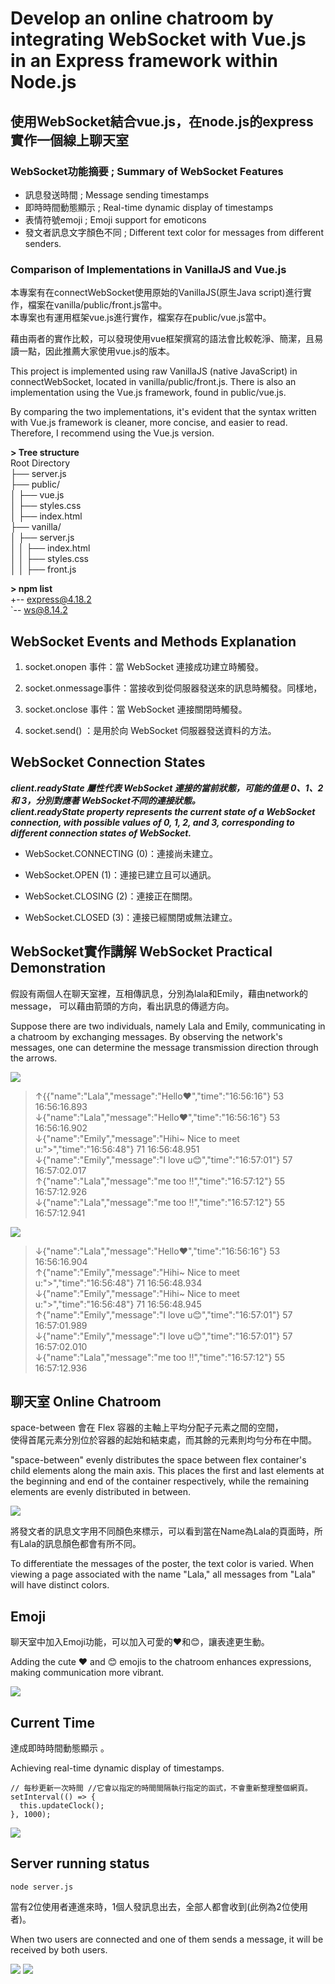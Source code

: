# Develop an online chatroom by integrating WebSocket with Vue.js in an Express framework within Node.js 
## 使用WebSocket結合vue.js，在node.js的express實作一個線上聊天室 

### WebSocket功能摘要 ; Summary of WebSocket Features
- 訊息發送時間 ; Message sending timestamps
- 即時時間動態顯示 ; Real-time dynamic display of timestamps
- 表情符號emoji ; Emoji support for emoticons
- 發文者訊息文字顏色不同 ; Different text color for messages from different senders.

### Comparison of Implementations in VanillaJS and Vue.js
本專案有在connectWebSocket使用原始的VanillaJS(原生Java script)進行實作，檔案在vanilla/public/front.js當中。<br />
本專案也有運用框架vue.js進行實作，檔案存在public/vue.js當中。

藉由兩者的實作比較，可以發現使用vue框架撰寫的語法會比較乾淨、簡潔，且易讀一點，因此推薦大家使用vue.js的版本。

This project is implemented using raw VanillaJS (native JavaScript) in connectWebSocket, located in vanilla/public/front.js. 
There is also an implementation using the Vue.js framework, found in public/vue.js.

By comparing the two implementations, it's evident that the syntax written with Vue.js framework is cleaner, more concise, and easier to read. Therefore, I recommend using the Vue.js version.

**> Tree structure**<br />
Root Directory<br />
├── server.js<br />
├── public/<br />
│    ├── vue.js<br />
│    ├── styles.css<br />
│    ├── index.html<br />
├── vanilla/<br />
│    ├── server.js<br />
│    │    ├── index.html<br />
│    │    ├── styles.css<br />
│    │    ├── front.js<br />
  
**> npm list** <br />
+-- express@4.18.2 <br />
`-- ws@8.14.2 <br />

## WebSocket Events and Methods Explanation

1. socket.onopen 事件：當 WebSocket 連接成功建立時觸發。

2. socket.onmessage事件：當接收到從伺服器發送來的訊息時觸發。同樣地，

3. socket.onclose 事件：當 WebSocket 連接關閉時觸發。

4. socket.send() ：是用於向 WebSocket 伺服器發送資料的方法。

## WebSocket Connection States
***client.readyState 屬性代表 WebSocket 連接的當前狀態，可能的值是 0、1、2 和 3，分別對應著 WebSocket不同的連接狀態。*** <br />
***client.readyState property represents the current state of a WebSocket connection, with possible values of 0, 1, 2, and 3, corresponding to different connection states of WebSocket.***

- WebSocket.CONNECTING (0)：連接尚未建立。

- WebSocket.OPEN (1)：連接已建立且可以通訊。

- WebSocket.CLOSING (2)：連接正在關閉。

- WebSocket.CLOSED (3)：連接已經關閉或無法建立。

## WebSocket實作講解 WebSocket Practical Demonstration
假設有兩個人在聊天室裡，互相傳訊息，分別為lala和Emily，藉由network的message，
可以藉由箭頭的方向，看出訊息的傳遞方向。

Suppose there are two individuals, namely Lala and Emily, communicating in a chatroom by exchanging messages. 
By observing the network's messages, one can determine the message transmission direction through the arrows.

![](https://raw.githubusercontent.com/weitsung50110/WebSocketwithNodeJSandVue/main/github_images/39.png)
>↑{{"name":"Lala","message":"Hello❤️","time":"16:56:16"}	53	16:56:16.893 <br />
↓{"name":"Lala","message":"Hello❤️","time":"16:56:16"}	53	16:56:16.902 <br />
↓{"name":"Emily","message":"Hihi~ Nice to meet u:\">","time":"16:56:48"}	71	16:56:48.951 <br />
↓{"name":"Emily","message":"I love u😊","time":"16:57:01"}	57	16:57:02.017 <br />
↑{"name":"Lala","message":"me too !!","time":"16:57:12"}	55	16:57:12.926 <br />
↓{"name":"Lala","message":"me too !!","time":"16:57:12"}	55	16:57:12.941 

![](https://raw.githubusercontent.com/weitsung50110/WebSocketwithNodeJSandVue/main/github_images/40.png)
>↓{"name":"Lala","message":"Hello❤️","time":"16:56:16"}	53	16:56:16.904 <br />
↑{"name":"Emily","message":"Hihi~ Nice to meet u:\">","time":"16:56:48"}	71	16:56:48.934 <br />
↓{"name":"Emily","message":"Hihi~ Nice to meet u:\">","time":"16:56:48"}	71	16:56:48.945 <br />
↑{"name":"Emily","message":"I love u😊","time":"16:57:01"}	57	16:57:01.989 <br />
↓{"name":"Emily","message":"I love u😊","time":"16:57:01"}	57	16:57:02.010 <br />
↓{"name":"Lala","message":"me too !!","time":"16:57:12"}	55	16:57:12.936 <br />

## 聊天室 Online Chatroom
space-between 會在 Flex 容器的主軸上平均分配子元素之間的空間，<br />使得首尾元素分別位於容器的起始和結束處，而其餘的元素則均勻分布在中間。

"space-between" evenly distributes the space between flex container's child elements along the main axis. This places the first and last elements at the beginning and end of the container respectively, while the remaining elements are evenly distributed in between.

![](https://raw.githubusercontent.com/weitsung50110/WebSocketwithNodeJSandVue/main/github_images/42.png)

將發文者的訊息文字用不同顏色來標示，可以看到當在Name為Lala的頁面時，所有Lala的訊息顏色都會有所不同。

To differentiate the messages of the poster, the text color is varied. When viewing a page associated with the name "Lala," all messages from "Lala" will have distinct colors.

## Emoji
聊天室中加入Emoji功能，可以加入可愛的❤️和😊，讓表達更生動。

Adding the cute ❤️ and 😊 emojis to the chatroom enhances expressions, making communication more vibrant.

![](https://raw.githubusercontent.com/weitsung50110/WebSocketwithNodeJSandVue/main/github_images/43.png)

## Current Time
達成即時時間動態顯示 。

Achieving real-time dynamic display of timestamps.

    // 每秒更新一次時間 //它會以指定的時間間隔執行指定的函式，不會重新整理整個網頁。
    setInterval(() => {
      this.updateClock();
    }, 1000);


![](https://raw.githubusercontent.com/weitsung50110/WebSocketwithNodeJSandVue/main/github_images/24.png)

## Server running status
    node server.js
當有2位使用者連進來時，1個人發訊息出去，全部人都會收到(此例為2位使用者)。

When two users are connected and one of them sends a message, it will be received by both users.

![](https://raw.githubusercontent.com/weitsung50110/WebSocketwithNodeJSandVue/main/github_images/32.png)
![](https://raw.githubusercontent.com/weitsung50110/WebSocketwithNodeJSandVue/main/github_images/41.png)

